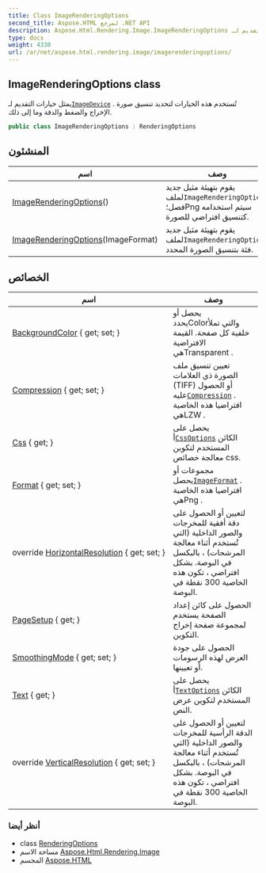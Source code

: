 ```yaml
---
title: Class ImageRenderingOptions
second_title: Aspose.HTML لمرجع .NET API
description: Aspose.Html.Rendering.Image.ImageRenderingOptions فصل. يمثل خيارات التقديم لـImageDevice . تُستخدم هذه الخيارات لتحديد تنسيق صورة الإخراج والضغط والدقة وما إلى ذلك.
type: docs
weight: 4330
url: /ar/net/aspose.html.rendering.image/imagerenderingoptions/
---
```

## ImageRenderingOptions class

يمثل خيارات التقديم لـ[`ImageDevice`](../imagedevice/) . تُستخدم هذه الخيارات لتحديد تنسيق صورة الإخراج والضغط والدقة وما إلى ذلك.

```csharp
public class ImageRenderingOptions : RenderingOptions
```

## المنشئون

| اسم | وصف |
| --- | --- |
| [ImageRenderingOptions](imagerenderingoptions/#constructor)() | يقوم بتهيئة مثيل جديد لملف`ImageRenderingOptions` فصل؛Png سيتم استخدامه كتنسيق افتراضي للصورة. |
| [ImageRenderingOptions](imagerenderingoptions/#constructor_1)(ImageFormat) | يقوم بتهيئة مثيل جديد لملف`ImageRenderingOptions` فئة بتنسيق الصورة المحدد. |

## الخصائص

| اسم | وصف |
| --- | --- |
| [BackgroundColor](../../aspose.html.rendering/renderingoptions/backgroundcolor/) { get; set; } | يحصل أو يحددColorوالتي تملأ خلفية كل صفحة. القيمة الافتراضية هيTransparent . |
| [Compression](../../aspose.html.rendering.image/imagerenderingoptions/compression/) { get; set; } | تعيين تنسيق ملف الصورة ذي العلامات (TIFF) أو الحصول عليه[`Compression`](../compression/) . افتراضيا هذه الخاصية هيLZW . |
| [Css](../../aspose.html.rendering/renderingoptions/css/) { get; } | يحصل على أ[`CssOptions`](../../aspose.html.rendering/cssoptions/) الكائن المستخدم لتكوين معالجة خصائص css. |
| [Format](../../aspose.html.rendering.image/imagerenderingoptions/format/) { get; set; } | مجموعات أو يحصل[`ImageFormat`](../imageformat/) . افتراضيا هذه الخاصية هيPng . |
| override [HorizontalResolution](../../aspose.html.rendering.image/imagerenderingoptions/horizontalresolution/) { get; set; } | لتعيين أو الحصول على دقة أفقية للمخرجات والصور الداخلية (التي تُستخدم أثناء معالجة المرشحات) ، بالبكسل في البوصة. بشكل افتراضي ، تكون هذه الخاصية 300 نقطة في البوصة. |
| [PageSetup](../../aspose.html.rendering/renderingoptions/pagesetup/) { get; } | الحصول على كائن إعداد الصفحة يستخدم لمجموعة صفحة إخراج التكوين. |
| [SmoothingMode](../../aspose.html.rendering.image/imagerenderingoptions/smoothingmode/) { get; set; } | الحصول على جودة العرض لهذه الرسومات أو تعيينها. |
| [Text](../../aspose.html.rendering.image/imagerenderingoptions/text/) { get; } | يحصل على أ[`TextOptions`](../textoptions/) الكائن المستخدم لتكوين عرض النص. |
| override [VerticalResolution](../../aspose.html.rendering.image/imagerenderingoptions/verticalresolution/) { get; set; } | لتعيين أو الحصول على الدقة الرأسية للمخرجات والصور الداخلية (التي تُستخدم أثناء معالجة المرشحات) ، بالبكسل في البوصة. بشكل افتراضي ، تكون هذه الخاصية 300 نقطة في البوصة. |

### أنظر أيضا

* class [RenderingOptions](../../aspose.html.rendering/renderingoptions/)
* مساحة الاسم [Aspose.Html.Rendering.Image](../../aspose.html.rendering.image/)
* المجسم [Aspose.HTML](../../)


